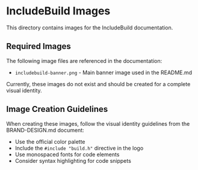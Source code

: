 # IncludeBuild Images

This directory contains images for the IncludeBuild documentation.

## Required Images

The following image files are referenced in the documentation:

- `includebuild-banner.png` - Main banner image used in the README.md

Currently, these images do not exist and should be created for a complete visual identity.

## Image Creation Guidelines

When creating these images, follow the visual identity guidelines from the BRAND-DESIGN.md document:

- Use the official color palette
- Include the `#include "build.h"` directive in the logo
- Use monospaced fonts for code elements
- Consider syntax highlighting for code snippets 